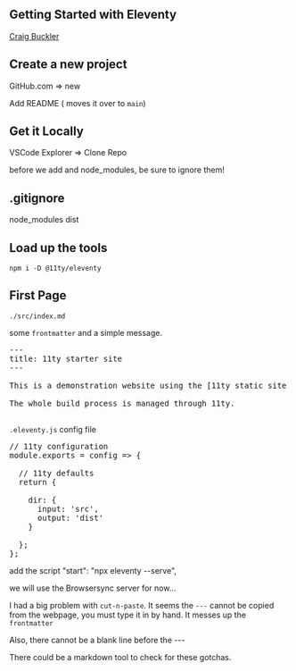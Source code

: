 ## Getting Started with Eleventy

[Craig Buckler](https://www.sitepoint.com/getting-started-with-eleventy/)


## Create a new project
GitHub.com => new

Add README
( moves it over to `main`)

## Get it Locally
VSCode
Explorer => Clone Repo

before we add and node_modules, be sure to ignore them!
## .gitignore
node_modules
dist


## Load up the tools
```
npm i -D @11ty/eleventy
```

## First Page

`./src/index.md`

some `frontmatter` and a simple message.
<pre>
‐‐‐
title: 11ty starter site
‐‐‐

This is a demonstration website using the [11ty static site generator](https://www.11ty.dev/). It shows pages, blog posts, lists, and tags.

The whole build process is managed through 11ty.

</pre>


`.eleventy.js` config file
<pre>
// 11ty configuration
module.exports = config => {

  // 11ty defaults
  return {

    dir: {
      input: 'src',
      output: 'dist'
    }

  };
};
</pre>

add the script
"start": "npx eleventy --serve",

we will use the Browsersync server for now...

I had a big problem with `cut-n-paste`.
It seems the `---` cannot be copied from the webpage, you
must type it in by hand.
It messes up the `frontmatter`

Also, there cannot be a blank line before the ---

There could be a markdown tool to check for these gotchas.
